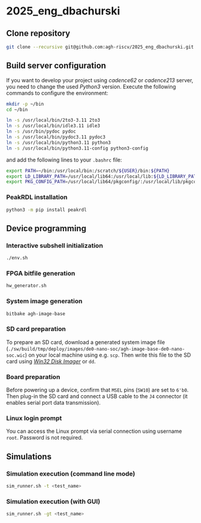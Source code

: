 # 2025_eng_dbachurski

## Clone repository
```bash
git clone --recursive git@github.com:agh-riscv/2025_eng_dbachurski.git
```

## Build server configuration
If you want to develop your project using _cadence62_ or _cadence213_ server, you need to change
the used _Python3_ version. Execute the following commands to configure the environment:
```bash
mkdir -p ~/bin
cd ~/bin

ln -s /usr/local/bin/2to3-3.11 2to3
ln -s /usr/local/bin/idle3.11 idle3
ln -s /usr/bin/pydoc pydoc
ln -s /usr/local/bin/pydoc3.11 pydoc3
ln -s /usr/local/bin/python3.11 python3
ln -s /usr/local/bin/python3.11-config python3-config
```
and add the following lines to your `.bashrc` file:
```bash
export PATH=~/bin:/usr/local/bin:/scratch/${USER}/bin:${PATH}
export LD_LIBRARY_PATH=/usr/local/lib64:/usr/local/lib:${LD_LIBRARY_PATH}
export PKG_CONFIG_PATH=/usr/local/lib64/pkgconfig/:/usr/local/lib/pkgconfig:${PKG_CONFIG_PATH}
```

### PeakRDL installation
```bash
python3 -m pip install peakrdl
```

## Device programming

### Interactive subshell initialization
```bash
./env.sh
```

### FPGA bitfile generation
```bash
hw_generator.sh
```

### System image generation
```bash
bitbake agh-image-base
```

### SD card preparation
To prepare an SD card, download a generated system image file
(`./sw/build/tmp/deploy/images/de0-nano-soc/agh-image-base-de0-nano-soc.wic`)
on your local machine using e.g. `scp`. Then write this file to the SD card using
[_Win32 Disk Imager_](http://sourceforge.net/projects/win32diskimager/) or `dd`.

### Board preparation
Before powering up a device, confirm that `MSEL` pins (`SW10`) are set to `6'b0`. Then plug-in the
SD card and connect a USB cable to the `J4` connector (it enables serial port data transmission).

### Linux login prompt
You can access the Linux prompt via serial connection using username `root`. Password is not
required.

## Simulations

### Simulation execution (command line mode)
```bash
sim_runner.sh -t <test_name>
```

### Simulation execution (with GUI)
```bash
sim_runner.sh -gt <test_name>
```
